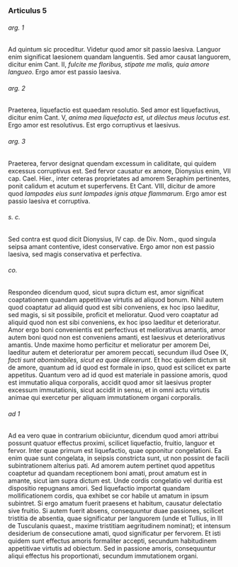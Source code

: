 ### Articulus 5

###### arg. 1
Ad quintum sic proceditur. Videtur quod amor sit passio laesiva. Languor enim significat laesionem quandam languentis. Sed amor causat languorem, dicitur enim Cant. II, *fulcite me floribus, stipate me malis, quia amore langueo*. Ergo amor est passio laesiva.

###### arg. 2
Praeterea, liquefactio est quaedam resolutio. Sed amor est liquefactivus, dicitur enim Cant. V, *anima mea liquefacta est, ut dilectus meus locutus est*. Ergo amor est resolutivus. Est ergo corruptivus et laesivus.

###### arg. 3
Praeterea, fervor designat quendam excessum in caliditate, qui quidem excessus corruptivus est. Sed fervor causatur ex amore, Dionysius enim, VII cap. Cael. Hier., inter ceteras proprietates ad amorem Seraphim pertinentes, ponit calidum et acutum et superfervens. Et Cant. VIII, dicitur de amore quod *lampades eius sunt lampades ignis atque flammarum*. Ergo amor est passio laesiva et corruptiva.

###### s. c.
Sed contra est quod dicit Dionysius, IV cap. de Div. Nom., quod singula seipsa amant contentive, idest conservative. Ergo amor non est passio laesiva, sed magis conservativa et perfectiva.

###### co.
Respondeo dicendum quod, sicut supra dictum est, amor significat coaptationem quandam appetitivae virtutis ad aliquod bonum. Nihil autem quod coaptatur ad aliquid quod est sibi conveniens, ex hoc ipso laeditur, sed magis, si sit possibile, proficit et melioratur. Quod vero coaptatur ad aliquid quod non est sibi conveniens, ex hoc ipso laeditur et deterioratur. Amor ergo boni convenientis est perfectivus et meliorativus amantis, amor autem boni quod non est conveniens amanti, est laesivus et deteriorativus amantis. Unde maxime homo perficitur et melioratur per amorem Dei, laeditur autem et deterioratur per amorem peccati, secundum illud Osee IX, *facti sunt abominabiles, sicut ea quae dilexerunt*. Et hoc quidem dictum sit de amore, quantum ad id quod est formale in ipso, quod est scilicet ex parte appetitus. Quantum vero ad id quod est materiale in passione amoris, quod est immutatio aliqua corporalis, accidit quod amor sit laesivus propter excessum immutationis, sicut accidit in sensu, et in omni actu virtutis animae qui exercetur per aliquam immutationem organi corporalis.

###### ad 1
Ad ea vero quae in contrarium obiiciuntur, dicendum quod amori attribui possunt quatuor effectus proximi, scilicet liquefactio, fruitio, languor et fervor. Inter quae primum est liquefactio, quae opponitur congelationi. Ea enim quae sunt congelata, in seipsis constricta sunt, ut non possint de facili subintrationem alterius pati. Ad amorem autem pertinet quod appetitus coaptetur ad quandam receptionem boni amati, prout amatum est in amante, sicut iam supra dictum est. Unde cordis congelatio vel duritia est dispositio repugnans amori. Sed liquefactio importat quandam mollificationem cordis, qua exhibet se cor habile ut amatum in ipsum subintret. Si ergo amatum fuerit praesens et habitum, causatur delectatio sive fruitio. Si autem fuerit absens, consequuntur duae passiones, scilicet tristitia de absentia, quae significatur per languorem (unde et Tullius, in III de Tusculanis quaest., maxime tristitiam aegritudinem nominat); et intensum desiderium de consecutione amati, quod significatur per fervorem. Et isti quidem sunt effectus amoris formaliter accepti, secundum habitudinem appetitivae virtutis ad obiectum. Sed in passione amoris, consequuntur aliqui effectus his proportionati, secundum immutationem organi.

